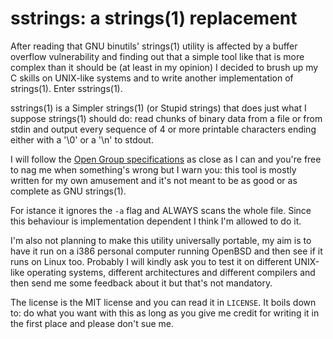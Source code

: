 # sstrings: a strings(1) replacement

After reading that GNU binutils' strings(1) utility is affected by a
buffer overflow vulnerability and finding out that a simple tool like
that is more complex than it should be (at least in my opinion) I
decided to brush up my C skills on UNIX-like systems and to write
another implementation of strings(1). Enter sstrings(1).

sstrings(1) is a Simpler strings(1) (or Stupid strings) that does just
what I suppose strings(1) should do: read chunks of binary data from a
file or from stdin and output every sequence of 4 or more printable
characters ending either with a '\0' or a '\n' to stdout.

I will follow the [Open Group specifications](http://pubs.opengroup.org/onlinepubs/9699919799/utilities/strings.html)
as close as I can and you're free to nag me when something's wrong but I
warn you: this tool is mostly written for my own amusement and it's not
meant to be as good or as complete as GNU strings(1).

For istance it ignores the `-a` flag and ALWAYS scans the whole
file. Since this behaviour is implementation dependent I think I'm
allowed to do it.

I'm also not planning to make this utility universally portable, my aim
is to have it run on a i386 personal computer running OpenBSD and then
see if it runs on Linux too. Probably I will kindly ask you to test it
on different UNIX-like operating systems, different architectures and
different compilers and then send me some feedback about it but that's
not mandatory.

The license is the MIT license and you can read it in `LICENSE`. It
boils down to: do what you want with this as long as you give me credit
for writing it in the first place and please don't sue me.

